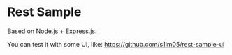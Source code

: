 Rest Sample
===========

Based on Node.js + Express.js.

You can test it with some UI, like: https://github.com/s1im05/rest-sample-ui
